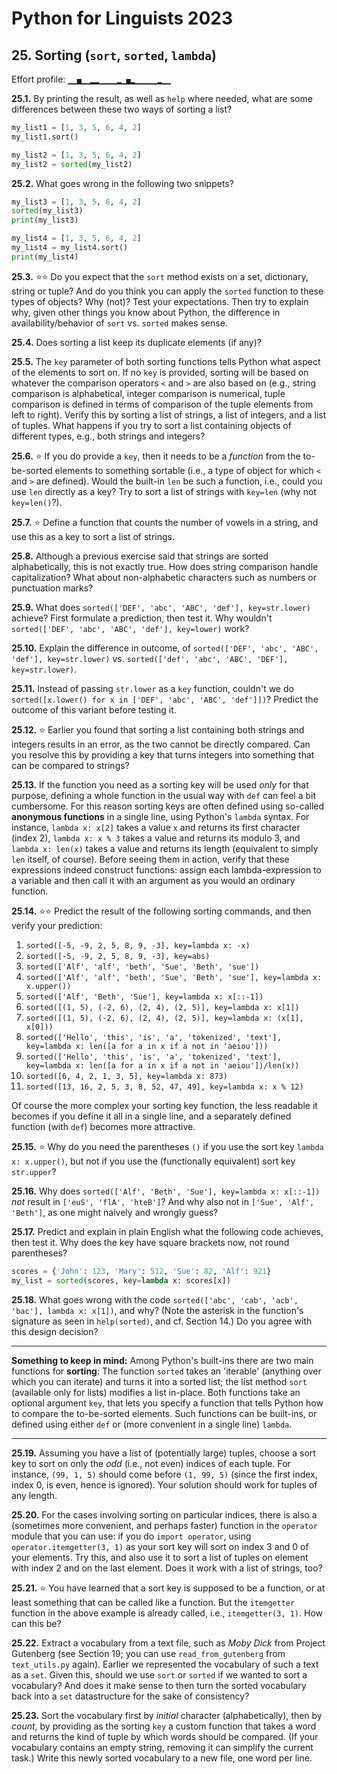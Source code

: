 # Python for Linguists 2023

## 25. Sorting (`sort`, `sorted`, `lambda`)

Effort profile: `▁▁▅▁▁▂▂▁▁▁▁▂▁▅▂▁▁▁▁▁▂▁▁` 



**25.1.** By printing the result, as well as `help` where needed, what are some differences between these two ways of sorting a list?

```python
my_list1 = [1, 3, 5, 6, 4, 2]
my_list1.sort()

my_list2 = [1, 3, 5, 6, 4, 2]
my_list2 = sorted(my_list2)
```


**25.2.** What goes wrong in the following two snippets?

```python
my_list3 = [1, 3, 5, 6, 4, 2]
sorted(my_list3)
print(my_list3)

my_list4 = [1, 3, 5, 6, 4, 2]
my_list4 = my_list4.sort()
print(my_list4)
```


**25.3.** ⭐⭐ Do you expect that the `sort` method exists on a set, dictionary, string or tuple? And do you think you can apply the `sorted` function to these types of objects? Why (not)? Test your expectations. Then try to explain why, given other things you know about Python, the difference in availability/behavior of `sort` vs. `sorted` makes sense.

**25.4.** Does sorting a list keep its duplicate elements (if any)?

**25.5.** The `key` parameter of both sorting functions tells Python what aspect of the elements to sort on. If no `key` is provided, sorting will be based on whatever the comparison operators `<` and `>` are also based on (e.g., string comparison is alphabetical, integer comparison is numerical, tuple comparison is defined in terms of comparison of the tuple elements from left to right). Verify this by sorting a list of strings, a list of integers, and a list of tuples. What happens if you try to sort a list containing objects of different types, e.g., both strings and integers?

**25.6.** ⭐ If you do provide a `key`, then it needs to be a _function_ from the to-be-sorted elements to something sortable (i.e., a type of object for which `<` and `>` are defined). Would the built-in `len` be such a function, i.e., could you use `len` directly as a key? Try to sort a list of strings with `key=len` (why not `key=len()`?).

**25.7.** ⭐ Define a function that counts the number of vowels in a string, and use this as a key to sort a list of strings.


**25.8.** Although a previous exercise said that strings are sorted alphabetically, this is not exactly true. How does string comparison handle capitalization? What about non-alphabetic characters such as numbers or punctuation marks?



**25.9.** What does  `sorted(['DEF', 'abc', 'ABC', 'def'], key=str.lower)` achieve? First formulate a prediction, then test it. Why wouldn't `sorted(['DEF', 'abc', 'ABC', 'def'], key=lower)` work?

**25.10.** Explain the difference in outcome, of `sorted(['DEF', 'abc', 'ABC', 'def'], key=str.lower)` vs. `sorted(['def', 'abc', 'ABC', 'DEF'], key=str.lower)`.

**25.11.** Instead of passing `str.lower` as a `key` function, couldn't we do `sorted([x.lower() for x in ['DEF', 'abc', 'ABC', 'def']])`? Predict the outcome of this variant before testing it.

**25.12.** ⭐ Earlier you found that sorting a list containing both strings and integers results in an error, as the two cannot be directly compared. Can you resolve this by providing a key that turns integers into something that can be compared to strings?

**25.13.** If the function you need as a sorting key will be used _only_ for that purpose, defining a whole function in the usual way with `def` can feel a bit cumbersome. For this reason sorting keys are often defined using so-called **anonymous functions** in a single line, using Python's `lambda` syntax. For instance, `lambda x: x[2]` takes a value `x` and returns its first character (index 2), `lambda x: x % 3` takes a value and returns its modulo 3, and `lambda x: len(x)` takes a value and returns its length (equivalent to simply `len` itself, of course). Before seeing them in action, verify that these expressions indeed construct functions: assign each lambda-expression to a variable and then call it with an argument as you would an ordinary function.

**25.14.** ⭐⭐ Predict the result of the following sorting commands, and then verify your prediction:
1. `sorted([-5, -9, 2, 5, 8, 9, -3], key=lambda x: -x)` 
2. `sorted([-5, -9, 2, 5, 8, 9, -3], key=abs)` 
3. `sorted(['Alf', 'alf', 'beth', 'Sue', 'Beth', 'sue'])`
4. `sorted(['Alf', 'alf', 'beth', 'Sue', 'Beth', 'sue'], key=lambda x: x.upper())`
5. `sorted(['Alf', 'Beth', 'Sue'], key=lambda x: x[::-1])`
6. `sorted([(1, 5), (-2, 6), (2, 4), (2, 5)], key=lambda x: x[1])`
7. `sorted([(1, 5), (-2, 6), (2, 4), (2, 5)], key=lambda x: (x[1], x[0]))`
8. `sorted(['Hello', 'this', 'is', 'a', 'tokenized', 'text'], key=lambda x: len([a for a in x if a not in 'aeiou']))`
9. `sorted(['Hello', 'this', 'is', 'a', 'tokenized', 'text'], key=lambda x: len([a for a in x if a not in 'aeiou'])/len(x))`
10. `sorted([6, 4, 2, 1, 3, 5], key=lambda x: 873)`
11. `sorted([13, 16, 2, 5, 3, 8, 52, 47, 49], key=lambda x: x % 12)` 

 Of course the more complex your sorting key function, the less readable it becomes if you define it all in a single line, and a separately defined function (with `def`) becomes more attractive.

**25.15.** ⭐ Why do you need the parentheses `()` if you use the sort key `lambda x: x.upper()`, but not if you use the (functionally equivalent) sort key `str.upper`?

**25.16.** Why does `sorted(['Alf', 'Beth', 'Sue'], key=lambda x: x[::-1])` _not_ result in `['euS', 'flA', 'hteB']`? And why also not in `['Sue', 'Alf', 'Beth']`, as one might naively and wrongly guess?

**25.17.** Predict and explain in plain English what the following code achieves, then test it. Why does the key have square brackets now, not round parentheses?

```python
scores = {'John': 123, 'Mary': 512, 'Sue': 82, 'Alf': 921}
my_list = sorted(scores, key=lambda x: scores[x])
```


**25.18.** What goes wrong with the code `sorted(['abc', 'cab', 'acb', 'bac'], lambda x: x[1])`, and why? (Note the asterisk in the function's signature as seen in `help(sorted)`, and cf. Section 14.) Do you agree with this design decision?

- - - - - -
**Something to keep in mind:** Among Python's built-ins there are two main functions for **sorting**: The function `sorted` takes an 'iterable' (anything over which you can iterate) and turns it into a sorted list; the list method `sort` (available only for lists) modifies a list in-place. Both functions take an optional argument `key`, that lets you specify a function that tells Python how to compare the to-be-sorted elements. Such functions can be built-ins, or defined using either `def` or (more convenient in a single line) `lambda`.
- - - - -

**25.19.** Assuming you have a list of (potentially large) tuples, choose a sort key to sort on only the _odd_ (i.e., not even) indices of each tuple. For instance, `(99, 1, 5)` should come before `(1, 99, 5)` (since the first index, index 0, is even, hence is ignored). Your solution should work for tuples of any length.


**25.20.** For the cases involving sorting on particular indices, there is also a (sometimes more convenient, and perhaps faster) function in the `operator` module that you can use: if you do `import operator`, using `operator.itemgetter(3, 1)` as your sort key will sort on index 3 and 0 of your elements. Try this, and also use it to sort a list of tuples on element with index 2 and on the last element. Does it work with a list of strings, too?


**25.21.** ⭐ You have learned that a sort key is supposed to be a function, or at least something that can be called like a function. But the `itemgetter` function in the above example is already called, i.e., `itemgetter(3, 1)`. How can this be?


**25.22.** Extract a vocabulary from a text file, such as _Moby Dick_ from Project Gutenberg (see Section 19; you can use `read_from_gutenberg` from `text_utils.py` again). Earlier we represented the vocabulary of such a text as a `set`. Given this, should we use `sort` or `sorted` if we wanted to sort a vocabulary? And does it make sense to then turn the sorted vocabulary back into a `set` datastructure for the sake of consistency?



**25.23.** Sort the vocabulary first by _initial_ character (alphabetically), then by _count_, by providing as the sorting `key` a custom function that takes a word and returns the kind of tuple by which words should be compared. (If your vocabulary contains an empty string, removing it can simplify the current task.) Write this newly sorted vocabulary to a new file, one word per line.




